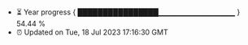 - ⏳ Year progress { ████████████████▁▁▁▁▁▁▁▁▁▁▁▁▁▁ } 54.44 %
- ⏰ Updated on Tue, 18 Jul 2023 17:16:30 GMT

